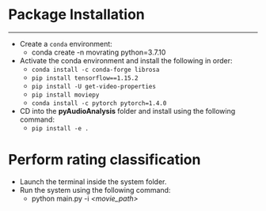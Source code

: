# Package Installation
___
* Create a `conda` environment:
	* conda create -n movrating python=3.7.10
* Activate the conda environment and install the following in order:
	* `conda install -c conda-forge librosa`
	* `pip install tensorflow==1.15.2`
	* `pip install -U get-video-properties`
	* `pip install moviepy`
	* `conda install -c pytorch pytorch=1.4.0`
* CD into the **pyAudioAnalysis** folder and install using the following command:
	* `pip install -e .`

# Perform rating classification
* Launch the terminal inside the system folder.
* Run the system using the following command:
	* python main.py -i *<movie_path>*


